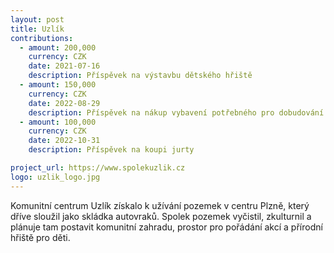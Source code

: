 ```yaml
---
layout: post
title: Uzlík
contributions:
  - amount: 200,000
    currency: CZK
    date: 2021-07-16
    description: Příspěvek na výstavbu dětského hřiště
  - amount: 150,000
    currency: CZK
    date: 2022-08-29
    description: Příspěvek na nákup vybavení potřebného pro dobudování dětského hříště
  - amount: 100,000
    currency: CZK
    date: 2022-10-31
    description: Příspěvek na koupi jurty

project_url: https://www.spolekuzlik.cz
logo: uzlik_logo.jpg
---
```


Komunitní centrum Uzlík získalo k užívání pozemek v centru Plzně, který dříve sloužil jako skládka autovraků. Spolek pozemek vyčistil, zkulturnil a plánuje tam postavit komunitní zahradu, prostor pro pořádání akcí a přírodní hřiště pro děti.
